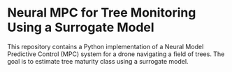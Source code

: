 # Neural MPC for Tree Monitoring Using a Surrogate Model

This repository contains a Python implementation of a Neural Model Predictive Control (MPC) system for a drone navigating a field of trees. The goal is to estimate tree maturity class using a surrogate model.

